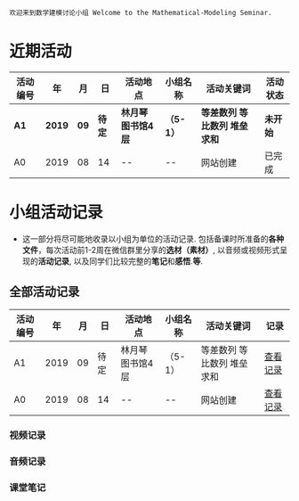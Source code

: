 ```markdown
欢迎来到数学建模讨论小组 Welcome to the Mathematical-Modeling Seminar.
```
# 近期活动
活动编号|年|月|日|活动地点|小组名称|活动关键词|活动状态
-|-|-|-|-|-|-|-
**A1**|**2019**|**09**|**待定**|**林月琴图书馆4层**|**（5-1）**|**等差数列 等比数列 堆垒求和**|**未开始**
A0|2019|08|14|--|--|网站创建|已完成

# 小组活动记录
- 这一部分将尽可能地收录以小组为单位的活动记录. 包括备课时所准备的**各种文件**，每次活动前1-2周在微信群里分享的**选材（素材）**, 以音频或视频形式呈现的**活动记录**, 以及同学们比较完整的**笔记**和**感悟**.**等**.
## 全部活动记录
活动编号|年|月|日|活动地点|小组名称|活动关键词|记录
-|-|-|-|-|-|-|-
A1|2019|09|待定|林月琴图书馆4层|（5-1）|等差数列 等比数列 堆垒求和|[查看记录](https://jekyllrb.com/docs/usage/)
A0|2019|08|14|--|--|网站创建|[查看记录]()
### 视频记录
### 音频记录
### 课堂笔记
